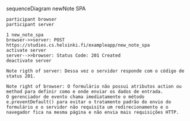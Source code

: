

sequenceDiagram newNote SPA

    participant browser
    participant server

    1 new_note_spa
    browser->>server: POST https://studies.cs.helsinki.fi/exampleapp/new_note_spa
    activate server
    server-->>browser: Status Code: 201 Created
    deactivate server

    Note rigth of server: Dessa vez o servidor responde com o código de status 201.

    Note right of browser: O formulário não possui atributos action ou method para definir como e onde enviar os dados de entrada.
    O gerenciador de evento chama imediatamente o método e.preventDefault() para evitar o tratamento padrão do envio do formulário e o servidor não requisita um redirecionamento e o navegador fica na mesma página e não envia mais requisições HTTP.

    
    
